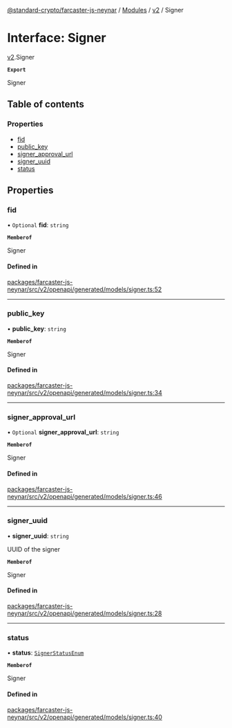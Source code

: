 [@standard-crypto/farcaster-js-neynar](../README.md) / [Modules](../modules.md) / [v2](../modules/v2.md) / Signer

# Interface: Signer

[v2](../modules/v2.md).Signer

**`Export`**

Signer

## Table of contents

### Properties

- [fid](v2.Signer.md#fid)
- [public\_key](v2.Signer.md#public_key)
- [signer\_approval\_url](v2.Signer.md#signer_approval_url)
- [signer\_uuid](v2.Signer.md#signer_uuid)
- [status](v2.Signer.md#status)

## Properties

### fid

• `Optional` **fid**: `string`

**`Memberof`**

Signer

#### Defined in

[packages/farcaster-js-neynar/src/v2/openapi/generated/models/signer.ts:52](https://github.com/standard-crypto/farcaster-js/blob/main/packages/farcaster-js-neynar/src/v2/openapi/generated/models/signer.ts#L52)

___

### public\_key

• **public\_key**: `string`

**`Memberof`**

Signer

#### Defined in

[packages/farcaster-js-neynar/src/v2/openapi/generated/models/signer.ts:34](https://github.com/standard-crypto/farcaster-js/blob/main/packages/farcaster-js-neynar/src/v2/openapi/generated/models/signer.ts#L34)

___

### signer\_approval\_url

• `Optional` **signer\_approval\_url**: `string`

**`Memberof`**

Signer

#### Defined in

[packages/farcaster-js-neynar/src/v2/openapi/generated/models/signer.ts:46](https://github.com/standard-crypto/farcaster-js/blob/main/packages/farcaster-js-neynar/src/v2/openapi/generated/models/signer.ts#L46)

___

### signer\_uuid

• **signer\_uuid**: `string`

UUID of the signer

**`Memberof`**

Signer

#### Defined in

[packages/farcaster-js-neynar/src/v2/openapi/generated/models/signer.ts:28](https://github.com/standard-crypto/farcaster-js/blob/main/packages/farcaster-js-neynar/src/v2/openapi/generated/models/signer.ts#L28)

___

### status

• **status**: [`SignerStatusEnum`](../enums/v2.SignerStatusEnum.md)

**`Memberof`**

Signer

#### Defined in

[packages/farcaster-js-neynar/src/v2/openapi/generated/models/signer.ts:40](https://github.com/standard-crypto/farcaster-js/blob/main/packages/farcaster-js-neynar/src/v2/openapi/generated/models/signer.ts#L40)
